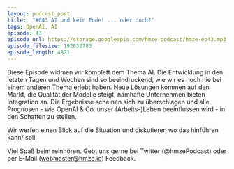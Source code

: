 ```yaml
---
layout: podcast_post
title:  "#043 AI und kein Ende! ... oder doch?"
tags: OpenAI, AI
episode: 43
episode_url: https://storage.googleapis.com/hmze_podcast/hmze-ep43.mp3
episode_filesize: 192832783
episode_length: 4821
---
```


Diese Episode widmen wir komplett dem Thema AI. Die Entwicklung in den letzten Tagen und Wochen sind so beeindruckend, wie wir es noch nie bei einem anderen Thema erlebt haben. Neue Lösungen kommen auf den Markt, die Qualität der Modelle steigt, nämhafte Unternehmen bieten Integration an. Die Ergebnisse scheinen sich zu überschlagen und alle Prognosen - wie OpenAI & Co. unser (Arbeits-)Leben beeinflussen wird - in den Schatten zu stellen.

Wir werfen einen Blick auf die Situation und diskutieren wo das hinführen kann/ soll.

Viel Spaß beim reinhören. Gebt uns gerne bei Twitter (@hmzePodcast) oder per E-Mail (webmaster@hmze.io) Feedback.

